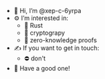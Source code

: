 - 👋 Hi, I’m @xep-c-6yrpa
- ⚙️ I’m interested in:
  - 🚀 Rust
  - 💪 cryptograpy
  - 🧠 zero-knowledge proofs
- ✍️ If you want to get in touch:
  - ⛔ don't
- 🖖 Have a good one!
